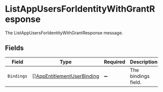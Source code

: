 # ListAppUsersForIdentityWithGrantResponse

The ListAppUsersForIdentityWithGrantResponse message.


## Fields

| Field                                                                           | Type                                                                            | Required                                                                        | Description                                                                     |
| ------------------------------------------------------------------------------- | ------------------------------------------------------------------------------- | ------------------------------------------------------------------------------- | ------------------------------------------------------------------------------- |
| `Bindings`                                                                      | [][AppEntitlementUserBinding](../../models/shared/appentitlementuserbinding.md) | :heavy_minus_sign:                                                              | The bindings field.                                                             |